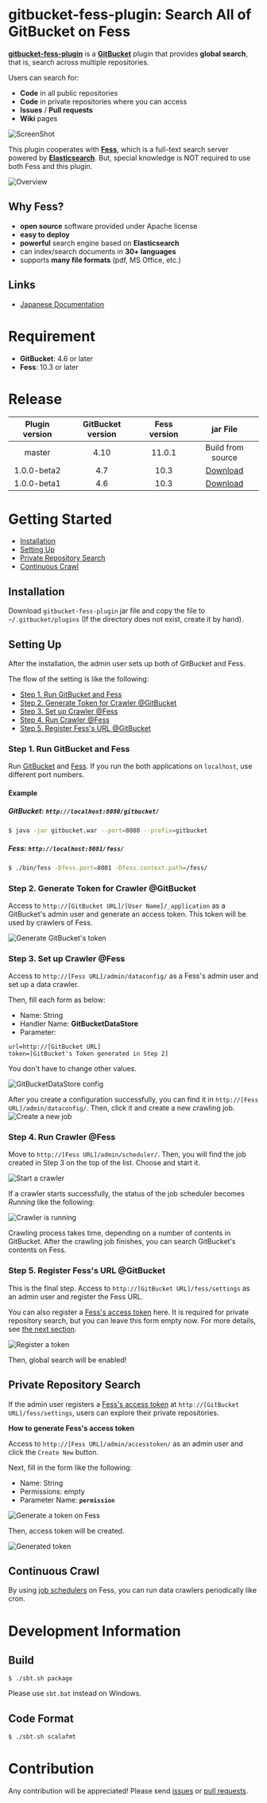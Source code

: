 gitbucket-fess-plugin: Search All of GitBucket on Fess
==

[**gitbucket-fess-plugin**](https://github.com/codelibs/gitbucket-fess-plugin) is a [**GitBucket**](https://github.com/gitbucket/gitbucket) plugin that provides **global search**, that is, search across multiple repositories.

Users can search for:
* **Code** in all public repositories
* **Code** in private repositories where you can access
* **Issues** / **Pull requests**
* **Wiki** pages

![ScreenShot](images/demo.png)

This plugin cooperates with [**Fess**](https://github.com/codelibs/fess), which is a full-text search server powered by [**Elasticsearch**](https://www.elastic.co/products/elasticsearch).
But, special knowledge is NOT required to use both Fess and this plugin.

![Overview](images/overview.png)

Why Fess?
--
* **open source** software provided under Apache license
* **easy to deploy**
* **powerful** search engine based on **Elasticsearch**
* can index/search documents in **30+ languages**
* supports **many file formats** (pdf, MS Office, etc.)


Links
--
* [Japanese Documentation](http://qiita.com/kw_udon/items/06d385b88dafed4bd609)


# Requirement
* **GitBucket**: 4.6 or later
* **Fess**: 10.3 or later

# Release

| Plugin version | GitBucket version | Fess version | jar File                                                                                                                                             |
|:--------------:|:-----------------:|:------------:|:----------------------------------------------------------------------------------------------------------------------------------------------------:|
| master         | 4.10              | 11.0.1       | Build from source                                                                                                                                    |
| 1.0.0-beta2    | 4.7               | 10.3         | [Download](http://central.maven.org/maven2/org/codelibs/gitbucket/gitbucket-fess-plugin_2.11/1.0.0-beta2/gitbucket-fess-plugin_2.11-1.0.0-beta2.jar) |
| 1.0.0-beta1    | 4.6               | 10.3         | [Download](http://central.maven.org/maven2/org/codelibs/gitbucket/gitbucket-fess-plugin_2.11/1.0.0-beta1/gitbucket-fess-plugin_2.11-1.0.0-beta1.jar) |

# Getting Started

* [Installation](#installation)
* [Setting Up](#setting-up)
* [Private Repository Search](#private-repository-search)
* [Continuous Crawl](#continuous-crawl)

## Installation
Download `gitbucket-fess-plugin` jar file and copy the file to `~/.gitbucket/plugins` (If the directory does not exist, create it by hand).

## Setting Up
After the installation, the admin user sets up both of GitBucket and Fess.

The flow of the setting is like the following:

* [Step 1. Run GitBucket and Fess](#step-1-run-gitbucket-and-fess)
* [Step 2. Generate Token for Crawler @GitBucket](#step-2-generate-token-for-crawler-gitbucket)
* [Step 3. Set up Crawler @Fess](#step-3-set-up-crawler-fess)
* [Step 4. Run Crawler @Fess](#step-4-run-crawler-fess)
* [Step 5. Register Fess's URL @GitBucket](#step-5-register-fesss-url-gitbucket)

### Step 1. Run GitBucket and Fess
Run [GitBucket](https://github.com/gitbucket/gitbucket) and [Fess](https://github.com/codelibs/fess).
If you run the both applications on `localhost`, use different port numbers.

#### Example
##### GitBucket: `http://localhost:8080/gitbucket/`
```bash
$ java -jar gitbucket.war --port=8080 --prefix=gitbucket
```

##### Fess: `http://localhost:8081/fess/`
```bash
$ ./bin/fess -Dfess.port=8081 -Dfess.context.path=/fess/
```


### Step 2. Generate Token for Crawler @GitBucket
Access to `http://[GitBucket URL]/[User Name]/_application` as a GitBucket's admin user and generate an access token.
This token will be used by crawlers of Fess.

![Generate GitBucket's token](images/step2.png)

### Step 3. Set up Crawler @Fess
Access to `http://[Fess URL]/admin/dataconfig/` as a Fess's admin user and set up a data crawler.

Then, fill each form as below:
* Name: String
* Handler Name: **GitBucketDataStore**
* Parameter:
```
url=http://[GitBucket URL]
token=[GitBucket's Token generated in Step 2]
```
You don't have to change other values.

![GitBucketDataStore config](images/step3-1.png)

After you create a configuration successfully, you can find it in `http://[Fess URL]/admin/dataconfig/`.
Then, click it and create a new crawling job.
![Create a new job](images/step3-2.png)

### Step 4. Run Crawler @Fess
Move to `http://[Fess URL]/admin/scheduler/`.
Then, you will find the job created in Step 3 on the top of the list.
Choose and start it.

![Start a crawler](images/step4-1.png)

If a crawler starts successfully, the status of the job scheduler becomes *Running* like the following:

![Crawler is running](images/step4-2.png)

Crawling process takes time, depending on a number of contents in GitBucket.
After the crawling job finishes, you can search GitBucket's contents on Fess.

### Step 5. Register Fess's URL @GitBucket
This is the final step.
Access to `http://[GitBucket URL]/fess/settings` as an admin user and register the Fess URL.

You can also register a [Fess's access token](http://fess.codelibs.org/11.0/admin/accesstoken-guide.html) here.
It is required for private repository search, but you can leave this form empty now.
For more details, see [the next section](#private-repository-search).

![Register a token](images/step5.png)

Then, global search will be enabled!

## Private Repository Search
If the admin user registers a [Fess's access token](http://fess.codelibs.org/11.0/admin/accesstoken-guide.html) at `http://[GitBucket URL]/fess/settings`,
users can explore their private repositories.

**How to generate Fess's access token**

Access to `http://[Fess URL]/admin/accesstoken/` as an admin user and
click the `Create New` button.

Next, fill in the form like the following:
* Name: String
* Permissions: empty
* Parameter Name: **`permission`**

![Generate a token on Fess](images/fess-access-token.png)

Then, access token will be created.

![Generated token](images/fess-generated-token.png)


## Continuous Crawl
By using [job schedulers](http://fess.codelibs.org/11.0/admin/scheduler-guide.html) on Fess, you can run data crawlers periodically like cron.

# Development Information

## Build

```
$ ./sbt.sh package
```
 Please use `sbt.bat` instead on Windows.

## Code Format
```bash
$ ./sbt.sh scalafmt
```

# Contribution
Any contribution will be appreciated!
Please send [issues](https://github.com/codelibs/gitbucket-fess-plugin/issues) or [pull requests](https://github.com/codelibs/gitbucket-fess-plugin/pulls).
